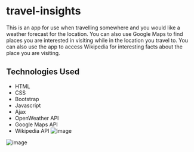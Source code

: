 # travel-insights
This is an app for use when travelling somewhere and you would like a weather forecast for the location. You can also use Google Maps to find places you are interested in visiting while in the location you travel to. You can also use the app to access Wikipedia for interesting facts about the place you are visiting.

## Technologies Used
* HTML
* CSS
* Bootstrap
* Javascript
* Ajax
* OpenWeather API
* Google Maps API
* Wikipedia API
![image](https://user-images.githubusercontent.com/50763314/81456973-683ef380-9162-11ea-96d3-0e16a65a5b92.png)

![image](https://user-images.githubusercontent.com/50763314/81457030-a89e7180-9162-11ea-96e5-6f91058c57cc.png)
